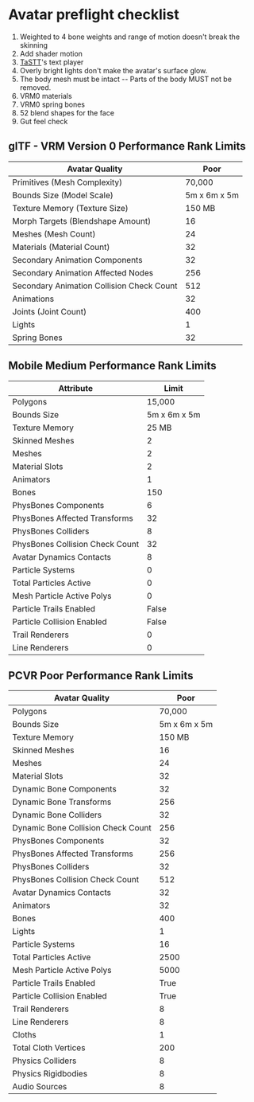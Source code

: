 # Avatar preflight checklist

1. Weighted to 4 bone weights and range of motion doesn't break the skinning
1. Add shader motion
1. [TaSTT](https://github.com/yum-food/TaSTT)'s text player
1. Overly bright lights don't make the avatar's surface glow.
1. The body mesh must be intact -- Parts of the body MUST not be removed.
1. VRM0 materials
1. VRM0 spring bones
1. 52 blend shapes for the face
1. Gut feel check

## glTF - VRM Version 0 Performance Rank Limits

| Avatar Quality                            | Poor         |
| ----------------------------------------- | ------------ |
| Primitives (Mesh Complexity)              | 70,000       |
| Bounds Size (Model Scale)                 | 5m x 6m x 5m |
| Texture Memory (Texture Size)             | 150 MB       |
| Morph Targets (Blendshape Amount)         | 16           |
| Meshes (Mesh Count)                       | 24           |
| Materials (Material Count)                | 32           |
| Secondary Animation Components            | 32           |
| Secondary Animation Affected Nodes        | 256          |
| Secondary Animation Collision Check Count | 512          |
| Animations                                | 32           |
| Joints (Joint Count)                      | 400          |
| Lights                                    | 1            |
| Spring Bones                              | 32           |

## Mobile Medium Performance Rank Limits

| Attribute                       | Limit        |
| ------------------------------- | ------------ |
| Polygons                        | 15,000       |
| Bounds Size                     | 5m x 6m x 5m |
| Texture Memory                  | 25 MB        |
| Skinned Meshes                  | 2            |
| Meshes                          | 2            |
| Material Slots                  | 2            |
| Animators                       | 1            |
| Bones                           | 150          |
| PhysBones Components            | 6            |
| PhysBones Affected Transforms   | 32           |
| PhysBones Colliders             | 8            |
| PhysBones Collision Check Count | 32           |
| Avatar Dynamics Contacts        | 8            |
| Particle Systems                | 0            |
| Total Particles Active          | 0            |
| Mesh Particle Active Polys      | 0            |
| Particle Trails Enabled         | False        |
| Particle Collision Enabled      | False        |
| Trail Renderers                 | 0            |
| Line Renderers                  | 0            |

## PCVR Poor Performance Rank Limits

| Avatar Quality                     | Poor         |
| ---------------------------------- | ------------ |
| Polygons                           | 70,000       |
| Bounds Size                        | 5m x 6m x 5m |
| Texture Memory                     | 150 MB       |
| Skinned Meshes                     | 16           |
| Meshes                             | 24           |
| Material Slots                     | 32           |
| Dynamic Bone Components            | 32           |
| Dynamic Bone Transforms            | 256          |
| Dynamic Bone Colliders             | 32           |
| Dynamic Bone Collision Check Count | 256          |
| PhysBones Components               | 32           |
| PhysBones Affected Transforms      | 256          |
| PhysBones Colliders                | 32           |
| PhysBones Collision Check Count    | 512          |
| Avatar Dynamics Contacts           | 32           |
| Animators                          | 32           |
| Bones                              | 400          |
| Lights                             | 1            |
| Particle Systems                   | 16           |
| Total Particles Active             | 2500         |
| Mesh Particle Active Polys         | 5000         |
| Particle Trails Enabled            | True         |
| Particle Collision Enabled         | True         |
| Trail Renderers                    | 8            |
| Line Renderers                     | 8            |
| Cloths                             | 1            |
| Total Cloth Vertices               | 200          |
| Physics Colliders                  | 8            |
| Physics Rigidbodies                | 8            |
| Audio Sources                      | 8            |
